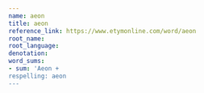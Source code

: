 ```yaml
---
name: aeon
title: aeon
reference_link: https://www.etymonline.com/word/aeon
root_name: 
root_language: 
denotation:  
word_sums:
- sum: 'Aeon +
respelling: aeon
---
```

